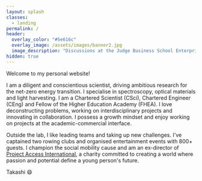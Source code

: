 ```yaml
---
layout: splash
classes:
  - landing
permalink: /
header:
  overlay_color: "#5e616c"
  overlay_image: /assets/images/banner2.jpg
  image_description: "Discussions at the Judge Business School EnterpriseTECH programme."
hidden: true
---
```

Welcome to my personal website!

I am a diligent and conscientious scientist, driving ambitious research for the net-zero energy transition. I specialise in spectroscopy, optical materials and light harvesting. I am a Chartered Scientist (CSci), Chartered Engineer (CEng) and Fellow of the Higher Education Academy (FHEA). I love deconstructing problems, working on interdisciplinary projects and innovating in collaboration. I possess a growth mindset and enjoy working on projects at the academic-commercial interface. 

Outside the lab, I like leading teams and taking up new challenges. I've captained two rowing clubs and organised entertainment events with 800+ guests. I champion the social mobility cause and am an ex-director of [Project Access International](https://projectaccess.org/), a charity committed to creating a world where passion and potential define a young person's future.

Takashi :smile: